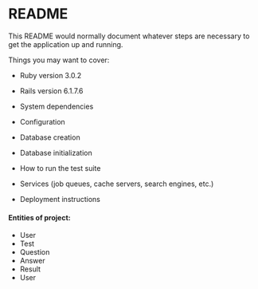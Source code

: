 # README

This README would normally document whatever steps are necessary to get the
application up and running.

Things you may want to cover:

* Ruby version 3.0.2

* Rails version 6.1.7.6

* System dependencies

* Configuration

* Database creation

* Database initialization

* How to run the test suite

* Services (job queues, cache servers, search engines, etc.)

* Deployment instructions


#### Entities of project:
* User
* Test
* Question
* Answer
* Result
* User

